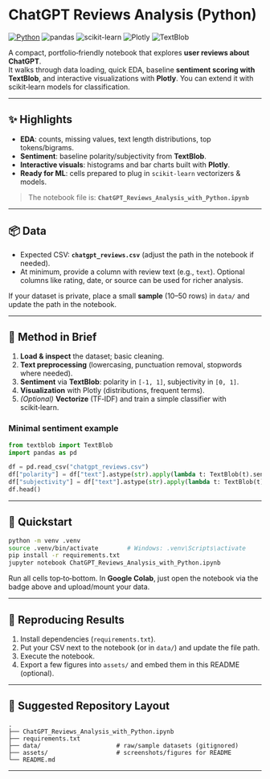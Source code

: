 # ChatGPT Reviews Analysis (Python)


[![Python](https://img.shields.io/badge/Python-3.10%2B-blue.svg)](https://www.python.org/)
![pandas](https://img.shields.io/badge/pandas-data--wrangling-150458)
![scikit-learn](https://img.shields.io/badge/scikit--learn-ML-orange)
![Plotly](https://img.shields.io/badge/Plotly-interactive%20charts-lightgrey)
![TextBlob](https://img.shields.io/badge/TextBlob-sentiment-green)

A compact, portfolio‑friendly notebook that explores **user reviews about ChatGPT**.  
It walks through data loading, quick EDA, baseline **sentiment scoring with TextBlob**, and interactive visualizations with **Plotly**. You can extend it with scikit‑learn models for classification.

---

## ✨ Highlights
- **EDA**: counts, missing values, text length distributions, top tokens/bigrams.
- **Sentiment**: baseline polarity/subjectivity from **TextBlob**.
- **Interactive visuals**: histograms and bar charts built with **Plotly**.
- **Ready for ML**: cells prepared to plug in `scikit‑learn` vectorizers & models.

> The notebook file is: **`ChatGPT_Reviews_Analysis_with_Python.ipynb`**

---


## 📦 Data
- Expected CSV: **`chatgpt_reviews.csv`** (adjust the path in the notebook if needed).
- At minimum, provide a column with review text (e.g., `text`). Optional columns like rating, date, or source can be used for richer analysis.

If your dataset is private, place a small **sample** (10–50 rows) in `data/` and update the path in the notebook.

---

## 🧠 Method in Brief
1. **Load & inspect** the dataset; basic cleaning.
2. **Text preprocessing** (lowercasing, punctuation removal, stopwords where needed).
3. **Sentiment** via **TextBlob**: polarity in `[-1, 1]`, subjectivity in `[0, 1]`.
4. **Visualization** with Plotly (distributions, frequent terms).
5. *(Optional)* **Vectorize** (TF‑IDF) and train a simple classifier with scikit‑learn.

### Minimal sentiment example
```python
from textblob import TextBlob
import pandas as pd

df = pd.read_csv("chatgpt_reviews.csv")
df["polarity"] = df["text"].astype(str).apply(lambda t: TextBlob(t).sentiment.polarity)
df["subjectivity"] = df["text"].astype(str).apply(lambda t: TextBlob(t).sentiment.subjectivity)
df.head()
```

---


## 🚀 Quickstart
```bash
python -m venv .venv
source .venv/bin/activate        # Windows: .venv\Scripts\activate
pip install -r requirements.txt
jupyter notebook ChatGPT_Reviews_Analysis_with_Python.ipynb
```

Run all cells top‑to‑bottom. In **Google Colab**, just open the notebook via the badge above and upload/mount your data.

---

## 🔁 Reproducing Results
1. Install dependencies (`requirements.txt`).  
2. Put your CSV next to the notebook (or in `data/`) and update the file path.  
3. Execute the notebook.  
4. Export a few figures into `assets/` and embed them in this README (optional).

---

## 📁 Suggested Repository Layout
```
.
├── ChatGPT_Reviews_Analysis_with_Python.ipynb
├── requirements.txt
├── data/                     # raw/sample datasets (gitignored)
├── assets/                   # screenshots/figures for README
└── README.md
```

---




